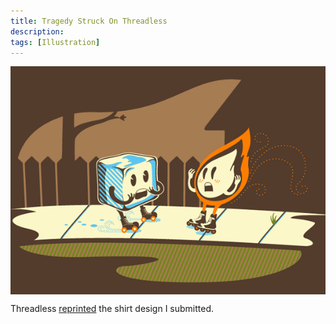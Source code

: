 ```yaml
---
title: Tragedy Struck On Threadless
description: 
tags: [Illustration]
---
```


<div style="background:#533C2C; margin-bottom:10px">
	<img src='/img/tragedy-struck-on-threadless.png' alt='My Threadless print' style="margin:auto; display:block;">
</div>

Threadless [reprinted](http://www.threadless.com/product/1051/Tragedy_Struck) the shirt design I submitted.
